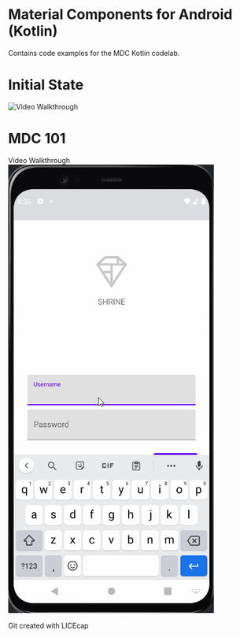 # Material Components for Android (Kotlin)

Contains code examples for the MDC Kotlin codelab.

# Initial State 

<img src='./GIFs/initial_state.gif' title='Video Walkthrough' width='' alt='Video Walkthrough' />


# MDC 101 

Video Walkthrough
<img src='./GIFs/walkthrough_101.gif' title='Video Walkthrough' width='' alt='Video Walkthrough' />




Git created with LICEcap
